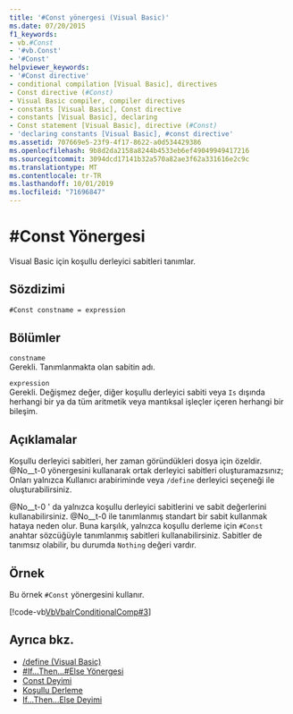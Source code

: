 ```yaml
---
title: '#Const yönergesi (Visual Basic)'
ms.date: 07/20/2015
f1_keywords:
- vb.#Const
- '#vb.Const'
- '#Const'
helpviewer_keywords:
- '#Const directive'
- conditional compilation [Visual Basic], directives
- Const directive (#Const)
- Visual Basic compiler, compiler directives
- constants [Visual Basic], Const directive
- constants [Visual Basic], declaring
- Const statement [Visual Basic], directive (#Const)
- 'declaring constants [Visual Basic], #const directive'
ms.assetid: 707669e5-23f9-4f17-8622-a0d534429386
ms.openlocfilehash: 9b8d2da2158a8244b4533eb6ef49049949417216
ms.sourcegitcommit: 3094dcd17141b32a570a82ae3f62a331616e2c9c
ms.translationtype: MT
ms.contentlocale: tr-TR
ms.lasthandoff: 10/01/2019
ms.locfileid: "71696847"
---
```

# <a name="const-directive"></a>#Const Yönergesi
Visual Basic için koşullu derleyici sabitleri tanımlar.  
  
## <a name="syntax"></a>Sözdizimi  
  
```vb  
#Const constname = expression  
```  
  
## <a name="parts"></a>Bölümler  
 `constname`  
 Gerekli. Tanımlanmakta olan sabitin adı.  
  
 `expression`  
 Gerekli. Değişmez değer, diğer koşullu derleyici sabiti veya `Is` dışında herhangi bir ya da tüm aritmetik veya mantıksal işleçler içeren herhangi bir bileşim.  
  
## <a name="remarks"></a>Açıklamalar  
 Koşullu derleyici sabitleri, her zaman göründükleri dosya için özeldir. @No__t-0 yönergesini kullanarak ortak derleyici sabitleri oluşturamazsınız; Onları yalnızca Kullanıcı arabiriminde veya `/define` derleyici seçeneği ile oluşturabilirsiniz.  
  
 @No__t-0 ' da yalnızca koşullu derleyici sabitlerini ve sabit değerlerini kullanabilirsiniz. @No__t-0 ile tanımlanmış standart bir sabit kullanmak hataya neden olur. Buna karşılık, yalnızca koşullu derleme için `#Const` anahtar sözcüğüyle tanımlanmış sabitleri kullanabilirsiniz. Sabitler de tanımsız olabilir, bu durumda `Nothing` değeri vardır.  
  
## <a name="example"></a>Örnek  
 Bu örnek `#Const` yönergesini kullanır.  
  
 [!code-vb[VbVbalrConditionalComp#3](~/samples/snippets/visualbasic/VS_Snippets_VBCSharp/VbVbalrConditionalComp/VB/Class1.vb#3)]  
  
## <a name="see-also"></a>Ayrıca bkz.

- [/define (Visual Basic)](../../../visual-basic/reference/command-line-compiler/define.md)
- [#If...Then...#Else Yönergesi](../../../visual-basic/language-reference/directives/if-then-else-directives.md)
- [Const Deyimi](../../../visual-basic/language-reference/statements/const-statement.md)
- [Koşullu Derleme](../../../visual-basic/programming-guide/program-structure/conditional-compilation.md)
- [If...Then...Else Deyimi](../../../visual-basic/language-reference/statements/if-then-else-statement.md)
